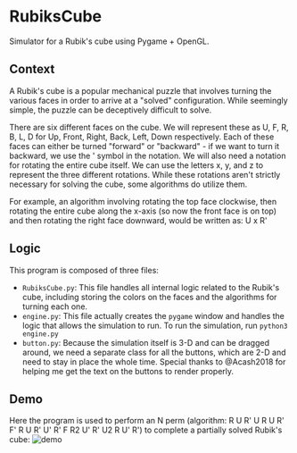 # RubiksCube
Simulator for a Rubik's cube using Pygame + OpenGL.

## Context

A Rubik's cube is a popular mechanical puzzle that involves turning the various faces in order to arrive at a "solved" configuration. While seemingly simple, the puzzle can be deceptively difficult to solve.

There are six different faces on the cube. We will represent these as U, F, R, B, L, D for Up, Front, Right, Back, Left, Down respectively. Each of these faces can either be turned "forward" or "backward" - if we want to turn it backward, we use the ' symbol in the notation. We will also need a notation for rotating the entire cube itself. We can use the letters x, y, and z to represent the three different rotations. While these rotations aren't strictly necessary for solving the cube, some algorithms do utilize them.

For example, an algorithm involving rotating the top face clockwise, then rotating the entire cube along the x-axis (so now the front face is on top) and then rotating the right face downward, would be written as: U x R'

## Logic

This program is composed of three files:
- `RubiksCube.py`: This file handles all internal logic related to the Rubik's cube, including storing the colors on the faces and the algorithms for turning each one.
- `engine.py`: This file actually creates the `pygame` window and handles the logic that allows the simulation to run. To run the simulation, run `python3 engine.py`
- `button.py`: Because the simulation itself is 3-D and can be dragged around, we need a separate class for all the buttons, which are 2-D and need to stay in place the whole time.
Special thanks to @Acash2018 for helping me get the text on the buttons to render properly.

## Demo

Here the program is used to perform an N perm (algorithm: R U R' U R U R' F' R U R' U' R' F R2 U' R' U2 R U' R') to complete a partially solved Rubik's cube:
![demo](https://github.com/user-attachments/assets/97cf157e-edbd-4fc1-8266-bbd8d9f69188)
